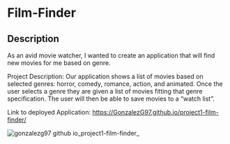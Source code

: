 # Film-Finder

## Description 

As an avid movie watcher, I wanted to create an application that will find new movies for me based on genre.


Project Description: Our application shows a list of movies based on selected genres:  horror, comedy, romance, action, and animated. Once the user selects a genre they are  given a list of movies fitting that genre specification. The user will then be able to save movies to a “watch list”.


Link to deployed Application: https://GonzalezG97.github.io/project1-film-finder/

![gonzalezg97 github io_project1-film-finder_](https://user-images.githubusercontent.com/76696641/111244314-a7cf3b00-85d0-11eb-984a-2032e2c08488.png)